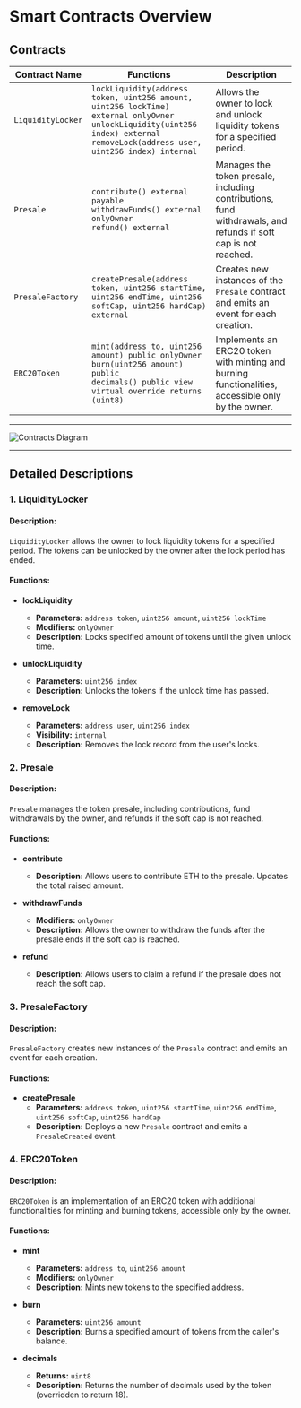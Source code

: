# Smart Contracts Overview

## Contracts

| Contract Name | Functions                                                                                      | Description |
|---------------|------------------------------------------------------------------------------------------------|-------------|
| `LiquidityLocker` | `lockLiquidity(address token, uint256 amount, uint256 lockTime) external onlyOwner` <br> `unlockLiquidity(uint256 index) external` <br> `removeLock(address user, uint256 index) internal` | Allows the owner to lock and unlock liquidity tokens for a specified period. |
| `Presale`         | `contribute() external payable` <br> `withdrawFunds() external onlyOwner` <br> `refund() external` | Manages the token presale, including contributions, fund withdrawals, and refunds if soft cap is not reached. |
| `PresaleFactory`  | `createPresale(address token, uint256 startTime, uint256 endTime, uint256 softCap, uint256 hardCap) external` | Creates new instances of the `Presale` contract and emits an event for each creation. |
| `ERC20Token`      | `mint(address to, uint256 amount) public onlyOwner` <br> `burn(uint256 amount) public` <br> `decimals() public view virtual override returns (uint8)` | Implements an ERC20 token with minting and burning functionalities, accessible only by the owner. |

---

![Contracts Diagram](https://github.com/itxtoledo/tokenization-platform/blob/main/contracts/contracts/Contracts%20Diagrams/Smart%20Contracts%20Diagram.png?raw=true)

---

## Detailed Descriptions

### 1. LiquidityLocker

#### Description:
`LiquidityLocker` allows the owner to lock liquidity tokens for a specified period. The tokens can be unlocked by the owner after the lock period has ended.

#### Functions:

- **lockLiquidity**
  - **Parameters:** `address token`, `uint256 amount`, `uint256 lockTime`
  - **Modifiers:** `onlyOwner`
  - **Description:** Locks specified amount of tokens until the given unlock time.

- **unlockLiquidity**
  - **Parameters:** `uint256 index`
  - **Description:** Unlocks the tokens if the unlock time has passed.

- **removeLock**
  - **Parameters:** `address user`, `uint256 index`
  - **Visibility:** `internal`
  - **Description:** Removes the lock record from the user's locks.

### 2. Presale

#### Description:
`Presale` manages the token presale, including contributions, fund withdrawals by the owner, and refunds if the soft cap is not reached.

#### Functions:

- **contribute**
  - **Description:** Allows users to contribute ETH to the presale. Updates the total raised amount.

- **withdrawFunds**
  - **Modifiers:** `onlyOwner`
  - **Description:** Allows the owner to withdraw the funds after the presale ends if the soft cap is reached.

- **refund**
  - **Description:** Allows users to claim a refund if the presale does not reach the soft cap.

### 3. PresaleFactory

#### Description:
`PresaleFactory` creates new instances of the `Presale` contract and emits an event for each creation.

#### Functions:

- **createPresale**
  - **Parameters:** `address token`, `uint256 startTime`, `uint256 endTime`, `uint256 softCap`, `uint256 hardCap`
  - **Description:** Deploys a new `Presale` contract and emits a `PresaleCreated` event.

### 4. ERC20Token

#### Description:
`ERC20Token` is an implementation of an ERC20 token with additional functionalities for minting and burning tokens, accessible only by the owner.

#### Functions:

- **mint**
  - **Parameters:** `address to`, `uint256 amount`
  - **Modifiers:** `onlyOwner`
  - **Description:** Mints new tokens to the specified address.

- **burn**
  - **Parameters:** `uint256 amount`
  - **Description:** Burns a specified amount of tokens from the caller's balance.

- **decimals**
  - **Returns:** `uint8`
  - **Description:** Returns the number of decimals used by the token (overridden to return 18).


